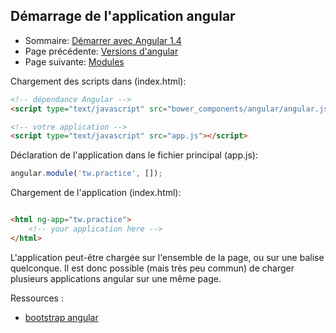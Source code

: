 ## Démarrage de l'application angular

* Sommaire: [Démarrer avec Angular 1.4](01.00.angular-bases.documentation-fr.md)
* Page précédente: [Versions d'angular](01.01.angular-versions-fr.md)
* Page suivante: [Modules](01.03.modules-fr.md)

Chargement des scripts dans (index.html):

``` html
<!-- dépendance Angular -->
<script type="text/javascript" src="bower_components/angular/angular.js"> </script>

<!-- votre application -->
<script type="text/javascript" src="app.js"></script>
```
   
Déclaration de l'application dans le fichier principal (app.js):

``` js
angular.module('tw.practice', []);
```
    
Chargement de l'application (index.html):

``` html

<html ng-app="tw.practice">
    <!-- your application here -->
</html>

```

L'application peut-être chargée sur l'ensemble de la page, ou sur une balise quelconque. Il est donc possible (mais très peu commun) de charger plusieurs applications angular sur une même page.

Ressources : 
* [bootstrap angular](https://code.angularjs.org/1.4.7/docs/guide/bootstrap)